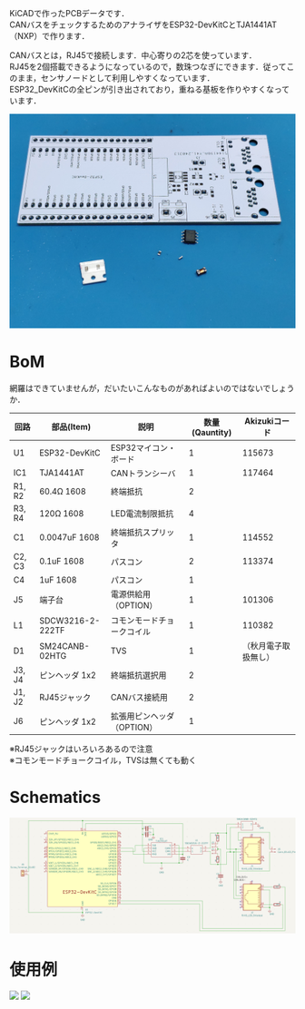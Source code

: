 KiCADで作ったPCBデータです．  
CANバスをチェックするためのアナライザをESP32-DevKitCとTJA1441AT（NXP）で作ります．  

CANバスとは，RJ45で接続します．中心寄りの2芯を使っています．  
RJ45を2個搭載できるようになっているので，数珠つなぎにできます．従ってこのまま，センサノードとして利用しやすくなっています．  
ESP32_DevKitCの全ピンが引き出されており，重ねる基板を作りやすくなっています．  


![](board.jpg)


# BoM
網羅はできていませんが，だいたいこんなものがあればよいのではないでしょうか．  



回路 | 部品(Item) | 説明 | 数量(Qauntity) | Akizukiコード
---|---|---|---|---
U1 | ESP32-DevKitC | ESP32マイコン・ボード| 1 | 115673
IC1 | TJA1441AT | CANトランシーバ| 1 | 117464
R1, R2 | 60.4Ω 1608 | 終端抵抗 | 2 | 
R3, R4 | 120Ω 1608 | LED電流制限抵抗 | 4 |
C1 | 0.0047uF 1608 | 終端抵抗スプリッタ | 1 | 114552
C2, C3 | 0.1uF 1608 | パスコン | 2 | 113374
C4 | 1uF 1608 | パスコン | 1 | 
J5 | 端子台 | 電源供給用（OPTION） | 1 | 101306
L1 | SDCW3216-2-222TF | コモンモードチョークコイル | 1 | 110382
D1 | SM24CANB-02HTG | TVS | 1 | （秋月電子取扱無し）
J3, J4 | ピンヘッダ 1x2 | 終端抵抗選択用 | 2 | 
J1, J2 | RJ45ジャック | CANバス接続用 | 2 |
J6 | ピンヘッダ 1x2 | 拡張用ピンヘッダ（OPTION） | 1 |

※RJ45ジャックはいろいろあるので注意  
※コモンモードチョークコイル，TVSは無くても動く  


# Schematics
![](can.png)


# 使用例
![](check.jpg)
![](tandem.jpg)
